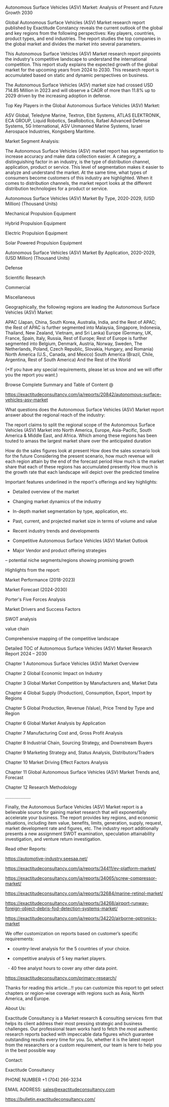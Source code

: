 Autonomous Surface Vehicles (ASV) Market: Analysis of Present and Future Growth 2030

Global Autonomous Surface Vehicles (ASV) Market research report published by Exactitude Constancy reveals the current outlook of the global and key regions from the following perspectives: Key players, countries, product types, and end industries. The report studies the top companies in the global market and divides the market into several parameters.

This Autonomous Surface Vehicles (ASV) Market research report pinpoints the industry's competitive landscape to understand the international competition. This report study explains the expected growth of the global market for the upcoming years from 2024 to 2030. This research report is accumulated based on static and dynamic perspectives on business.

The Autonomous Surface Vehicles (ASV) market size had crossed USD 714.85 Million in 2023 and will observe a CAGR of more than 11.8% up to 2029 driven by the increasing adoption in defense.

Top Key Players in the Global Autonomous Surface Vehicles (ASV) Market:

ASV Global, Teledyne Marine, Textron, Elbit Systems, ATLAS ELEKTRONIK, ECA GROUP, Liquid Robotics, SeaRobotics, Rafael Advanced Defense Systems, 5G International, ASV Unmanned Marine Systems, Israel Aerospace Industries, Kongsberg Maritime.

Market Segment Analysis:

The Autonomous Surface Vehicles (ASV) market report has segmentation to increase accuracy and make data collection easier. A category, a distinguishing factor in an industry, is the type of distribution channel, application, product or service. This level of segmentation makes it easier to analyze and understand the market. At the same time, what types of consumers become customers of this industry are highlighted. When it comes to distribution channels, the market report looks at the different distribution technologies for a product or service.

Autonomous Surface Vehicles (ASV) Market By Type, 2020-2029, (USD Million) (Thousand Units)

Mechanical Propulsion Equipment

Hybrid Propulsion Equipment

Electric Propulsion Equipment

Solar Powered Propulsion Equipment

Autonomous Surface Vehicles (ASV) Market By Application, 2020-2029, (USD Million) (Thousand Units)

Defense

Scientific Research

Commercial

Miscellaneous

Geographically, the following regions are leading the Autonomous Surface Vehicles (ASV) Market:

APAC (Japan, China, South Korea, Australia, India, and the Rest of APAC; the Rest of APAC is further segmented into Malaysia, Singapore, Indonesia, Thailand, New Zealand, Vietnam, and Sri Lanka)
Europe (Germany, UK, France, Spain, Italy, Russia, Rest of Europe; Rest of Europe is further segmented into Belgium, Denmark, Austria, Norway, Sweden, The Netherlands, Poland, Czech Republic, Slovakia, Hungary, and Romania)
North America (U.S., Canada, and Mexico)
South America (Brazil, Chile, Argentina, Rest of South America)
And the Rest of the World

(*If you have any special requirements, please let us know and we will offer you the report you want.)

Browse Complete Summary and Table of Content @

https://exactitudeconsultancy.com/ja/reports/20842/autonomous-surface-vehicles-asv-market

What questions does the Autonomous Surface Vehicles (ASV) Market report answer about the regional reach of the industry:

The report claims to split the regional scope of the Autonomous Surface Vehicles (ASV) Market into North America, Europe, Asia-Pacific, South America & Middle East, and Africa. Which among these regions has been touted to amass the largest market share over the anticipated duration

How do the sales figures look at present How does the sales scenario look for the future
Considering the present scenario, how much revenue will each region attain by the end of the forecast period
How much is the market share that each of these regions has accumulated presently
How much is the growth rate that each landscape will depict over the predicted timeline

Important features underlined in the report's offerings and key highlights:

- Detailed overview of the market

- Changing market dynamics of the industry

- In-depth market segmentation by type, application, etc.

- Past, current, and projected market size in terms of volume and value

- Recent industry trends and developments

- Competitive Autonomous Surface Vehicles (ASV) Market Outlook

- Major Vendor and product offering strategies

– potential niche segments/regions showing promising growth

Highlights from the report:

Market Performance (2018-2023)

Market Forecast (2024-2030)

Porter's Five Forces Analysis

Market Drivers and Success Factors

SWOT analysis

value chain

Comprehensive mapping of the competitive landscape

Detailed TOC of Autonomous Surface Vehicles (ASV) Market Research Report 2024 – 2030

Chapter 1 Autonomous Surface Vehicles (ASV) Market Overview

Chapter 2 Global Economic Impact on Industry

Chapter 3 Global Market Competition by Manufacturers and, Market Data

Chapter 4 Global Supply (Production), Consumption, Export, Import by Regions

Chapter 5 Global Production, Revenue (Value), Price Trend by Type and Region

Chapter 6 Global Market Analysis by Application

Chapter 7 Manufacturing Cost and, Gross Profit Analysis

Chapter 8 Industrial Chain, Sourcing Strategy, and Downstream Buyers

Chapter 9 Marketing Strategy and, Status Analysis, Distributors/Traders

Chapter 10 Market Driving Effect Factors Analysis

Chapter 11 Global Autonomous Surface Vehicles (ASV) Market Trends and, Forecast

Chapter 12 Research Methodology

………………..

Finally, the Autonomous Surface Vehicles (ASV) Market report is a believable source for gaining market research that will exponentially accelerate your business. The report provides key regions, and economic situations, including item value, benefits, limits, generation, supply, request, market development rate and figures, etc. The industry report additionally presents a new assignment SWOT examination, speculation attainability investigation, and venture return investigation.

Read other Reports:

https://automotive-industry.seesaa.net/

https://exactitudeconsultancy.com/ja/reports/34411/ev-platform-market/

https://exactitudeconsultancy.com/ja/reports/34065/screw-compressor-market/

https://exactitudeconsultancy.com/ja/reports/32684/marine-retinol-market/

https://exactitudeconsultancy.com/ja/reports/34268/airport-runway-foreign-object-debris-fod-detection-systems-market/

https://exactitudeconsultancy.com/ja/reports/34220/airborne-optronics-market

We offer customization on reports based on customer’s specific requirements:

- country-level analysis for the 5 countries of your choice.

- competitive analysis of 5 key market players.

  - 40 free analyst hours to cover any other data point.

https://exactitudeconsultancy.com/primary-research/

Thanks for reading this article...!! you can customize this report to get select chapters or region-wise coverage with regions such as Asia, North America, and Europe.

About Us:

Exactitude Consultancy is a Market research & consulting services firm that helps its client address their most pressing strategic and business challenges. Our professional team works hard to fetch the most authentic research reports backed with impeccable data figures which guarantee outstanding results every time for you. So, whether it is the latest report from the researchers or a custom requirement, our team is here to help you in the best possible way

Contact:

Exactitude Consultancy

PHONE NUMBER +1 (704) 266-3234

EMAIL ADDRESS: sales@exactitudeconsultancy.com

https://bulletin.exactitudeconsultancy.com/
